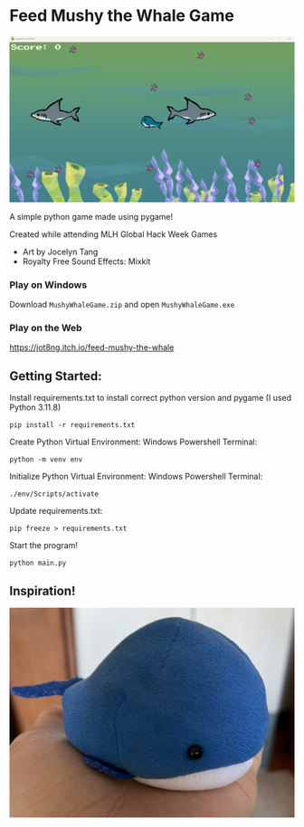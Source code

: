 # Feed Mushy the Whale Game

![Gameplay](images/Gameplay.png)

A simple python game made using pygame!

Created while attending MLH Global Hack Week Games

* Art by Jocelyn Tang
* Royalty Free Sound Effects: Mixkit

### Play on Windows
Download `MushyWhaleGame.zip` and open `MushyWhaleGame.exe`

### Play on the Web
https://jot8ng.itch.io/feed-mushy-the-whale

## Getting Started:
Install requirements.txt to install correct python version and pygame (I used Python 3.11.8)
```
pip install -r requirements.txt
```

Create Python Virtual Environment:
Windows Powershell Terminal:
```
python -m venv env
```

Initialize Python Virtual Environment:
Windows Powershell Terminal:
```
./env/Scripts/activate
```

Update requirements.txt:
```
pip freeze > requirements.txt
```

Start the program!
```
python main.py
```

## Inspiration!
![Mushy](images/IMG_4934.jpg)